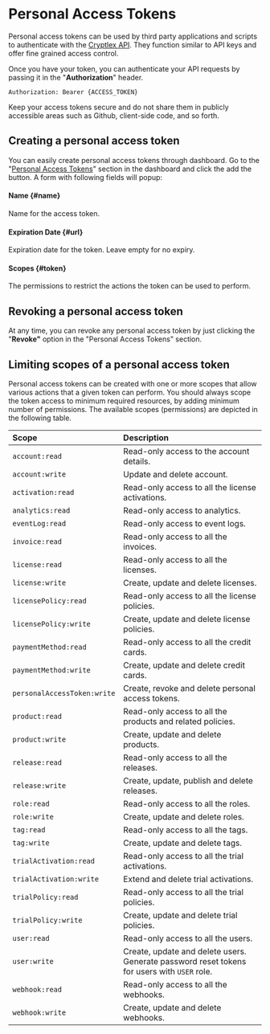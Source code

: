 # Personal Access Tokens

Personal access tokens can be used by third party applications and scripts to authenticate with the [Cryptlex API](https://api.cryptlex.com/v3/docs). They function similar to API keys and offer fine grained access control.

Once you have your token, you can authenticate your API requests by passing it in the "**Authorization**" header.

```http
Authorization: Bearer {ACCESS_TOKEN}
```

Keep your access tokens secure and do not share them in publicly accessible areas such as Github, client-side code, and so forth.

## Creating a personal access token 

You can easily create personal access tokens through dashboard. Go to the "[Personal Access Tokens](https://app.cryptlex.com/api/personal-access-tokens)" section in the dashboard and click the add the button. A form with following fields will popup:

#### **Name** {#name}

Name for the access token.

#### **Expiration Date** {#url}

Expiration date for the token. Leave empty for no expiry.

#### **Scopes** {#token}

The permissions to restrict the actions the token can be used to perform.

## Revoking a personal access token 

At any time, you can revoke any personal access token by just clicking the  "**Revoke"** option in the "Personal Access Tokens" section.

## Limiting scopes of a personal access token 

Personal access tokens can be created with one or more scopes that allow various actions that a given token can perform. You should always scope the token access to minimum required resources, by adding minimum number of permissions. The available scopes \(permissions\) are depicted in the following table.

| **Scope** | **Description** |
| :--- | :--- |
| `account:read` | Read-only access to the account details. |
| `account:write` | Update and delete account. |
| `activation:read` | Read-only access to all the license activations. |
| `analytics:read` | Read-only access to analytics. |
| `eventLog:read` | Read-only access to event logs. |
| `invoice:read` | Read-only access to all the invoices. |
| `license:read` | Read-only access to all the licenses. |
| `license:write` | Create, update and delete licenses. |
| `licensePolicy:read` | Read-only access to all the license policies. |
| `licensePolicy:write` | Create, update and delete license policies. |
| `paymentMethod:read` | Read-only access to all the credit cards. |
| `paymentMethod:write` | Create, update and delete credit cards. |
| `personalAccessToken:write` | Create, revoke and delete personal access tokens. |
| `product:read` | Read-only access to all the products and related policies. |
| `product:write` | Create, update and delete products. |
| `release:read` | Read-only access to all the releases. |
| `release:write` | Create, update, publish and delete releases. |
| `role:read` | Read-only access to all the roles. |
| `role:write` | Create, update and delete roles. |
| `tag:read` | Read-only access to all the tags. |
| `tag:write` | Create, update and delete tags. |
| `trialActivation:read` | Read-only access to all the trial activations. |
| `trialActivation:write` | Extend and delete trial activations. |
| `trialPolicy:read` | Read-only access to all the trial policies. |
| `trialPolicy:write` | Create, update and delete trial policies. |
| `user:read` | Read-only access to all the users. |
| `user:write` | Create, update and delete users. Generate password reset tokens for users with `USER` role. |
| `webhook:read` | Read-only access to all the webhooks. |
| `webhook:write` | Create, update and delete webhooks. |



